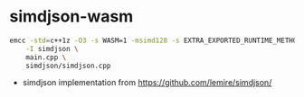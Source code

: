# simdjson-wasm

```bash
emcc -std=c++1z -O3 -s WASM=1 -msimd128 -s EXTRA_EXPORTED_RUNTIME_METHODS='["cwrap"]' \
    -I simdjson \
    main.cpp \
    simdjson/simdjson.cpp
```

* simdjson implementation from https://github.com/lemire/simdjson/
